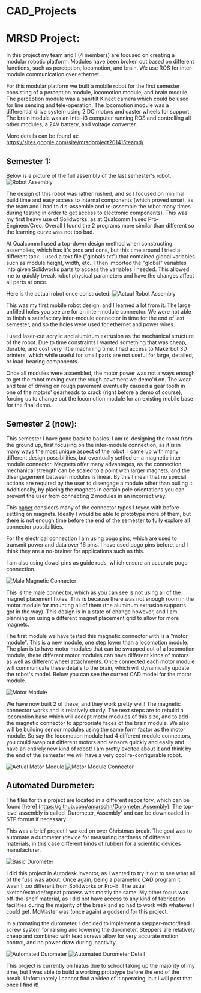 # CAD_Projects


MRSD Project:
=============

In this project my team and I (4 members) are focused on creating a modular robotic platform. Modules have been broken out based on different functions, such as perception, locomotion, and brain. We use ROS for inter-module communication over ethernet.

For this modular platform we built a mobile robot for the first semester consisting of a perception module, locomotion module, and brain module. The perception module was a pan/tilt Kinect camera which could be used for line sensing and tele-operation. The locomotion module was a differential drive system using 2 DC motors and caster wheels for support. The brain module was an Intel-i3 computer running ROS and controlling all other modules, a 24V battery, and voltage converter.

More details can be found at:
https://sites.google.com/site/mrsdproject201415teamd/

Semester 1:
-----------

Below is a picture of the full assembly of the last semester's robot.
![Robot Assembly](/Images/MRSD_Semester_1_Full_Assembly.PNG "Robot Assembly")

The design of this robot was rather rushed, and so I focused on minimal build time and easy access to internal components (which proved smart, as the team and I had to dis-assemble and re-assemble the robot many times during testing in order to get access to electronic components). This was my first heavy use of Solidworks, as at Qualcomm I used Pro-Engineer/Creo. Overall I found the 2 programs more similar than different so the learning curve was not too bad.

At Qualcomm I used a top-down design method when constructing assemblies, which has it's pros and cons, but this time around I tried a different tack. I used a text file ("globals.txt") that contained global variables such as module height, width, etc.. I then imported the "global" variables into given Solidworks parts to access the variables I needed. This allowed me to quickly tweak robot physical parameters and have the changes affect all parts at once.

Here is the actual robot once constructed:
![Actual Robot Assembly](/Images/MRSD_Semester_1_Actual_Assembly.JPG "Actual Robot Assembly")

This was my first mobile robot design, and I learned a lot from it. The large unfilled holes you see are for an inter-module connector. We were not able to finish a satisfactory inter-module connector in time for the end of last semester, and so the holes were used for ethernet and power wires.

I used laser-cut acrylic and aluminum extrusion as the mechanical structure of the robot. Due to time constraints I wanted something that was cheap, durable, and cost very little machining time. I had access to Makerbot 3D printers, which while useful for small parts are not useful for large, detailed, or load-bearing components.

Once all modules were assembled, the motor power was not always enough to get the robot moving over the rough pavement we demo'd on. The wear and tear of driving on rough pavement eventually caused a gear tooth in one of the motors' gearheads to crack (right before a demo of course), forcing us to change out the locomotion module for an existing mobile base for the final demo.


Semester 2 (now):
-----------------

This semester I have gone back to basics. I am re-designing the robot from the ground up, first focusing on the inter-module connection, as it is in many ways the most unique aspect of the robot. I came up with many different design possibilities, but eventually settled on a magnetic inter-module connector. Magnets offer many advantages, as the connection mechanical strength can be scaled to a point with larger magnets, and the disengagement between modules is linear. By this I mean that no special actions are required by the user to disengage a module other than pulling it. Additionally, by placing the magnets in certain pole orientations you can prevent the user from connecting 2 modules in an incorrect way.

This [paper](http://cba.mit.edu/docs/theses/10.06.knaian.pdf) considers many of the connector types I toyed with before settling on magnets. Ideally I would be able to prototype more of them, but there is not enough time before the end of the semester to fully explore all connector possibilities.

For the electrical connection I am using pogo pins, which are used to transmit power and data over 16 pins. I have used pogo pins before, and I think they are a no-brainer for applications such as this.

I am also using dowel pins as guide rods, which ensure an accurate pogo connection.

![Male Magnetic Connector](/Images/MRSD_Semester_2_Male_Magnetic_Connector.PNG "Male Magnetic Connector")

This is the male connector, which as you can see is not using all of the magnet placement holes. This is because there was not enough room in the motor module for mounting all of them (the aluminum extrusion supports got in the way). This design is in a state of change however, and I am planning on using a different magnet placement grid to allow for more magnets.

The first module we have tested this magnetic connector with is a "motor module". This is a new module, one step lower than a locomotion module. The plan is to have motor modules that can be swapped out of a locomotion module, these different motor modules can have different kinds of motors as well as different wheel attachments. Once connected each motor module will communicate these details to the brain, which will dynamically update the robot's model. Below you can see the current CAD model for the motor module.

![Motor Module](/Images/MRSD_Semester_2_Motor_Module.PNG "Motor Module")

We have now built 2 of these, and they work pretty well! The magnetic connector works and is relatively sturdy. The next steps are to rebuild a locomotion base which will accept motor modules of this size, and to add the magnetic connector to appropriate faces of the brain module. We also will be building sensor modules using the same form factor as the motor module. So say the locomotion module had 4 different module connectors, you could swap out different motors and sensors quickly and easily and have an entirely new kind of robot! I am pretty excited about it and think by the end of the semester we will have a very cool re-configurable robot.

![Actual Motor Module](/Images/MRSD_Semester_2_Actual_Motor_Module.JPG "Actual Motor Module")
![Motor Module Connector](/Images/MRSD_Semester_2_Actual_Magnetic_Connector.JPG "Motor Module Connector")



Automated Durometer:
--------------------

The files for this project are located in a different repository, which can be found [here] (https://github.com/amarschn/Durometer_Assembly). The top-level assembly is called 'Durometer_Assembly' and can be downloaded in STP format if necessary.

This was a brief project I worked on over Christmas break. The goal was to automate a durometer (device for measuring hardness of different materials, in this case different kinds of rubber) for a scientific devices manufacturer.

![Basic Durometer](/Images/Durometer_Manual_Assembly.PNG "Basic Durometer")

I did this project in Autodesk Inventor, as I wanted to try it out to see what all of the fuss was about. Once again, being a parametric CAD program it wasn't too different from Solidworks or Pro-E. The usual sketch/extrude/repeat process was mostly the same. My other focus was off-the-shelf material, as I did not have access to any kind of fabrication facilities during the majority of the break and so had to work with whatever I could get. McMaster was (once again) a godsend for this project.

In automating the durometer, I decided to implement a stepper-motor/lead screw system for raising and lowering the durometer. Steppers are relatively cheap and combined with lead screws allow for very accurate motion control, and no power draw during inactivity.

![Automated Durometer](/Images/Durometer_Stepper_Assembly_Labeled.png "Automated Durometer")
![Automated Durometer Detail](/Images/Durometer_Detail_View.png "Automated Durometer Detail")

This project is currently on hiatus due to school taking up the majority of my time, but I was able to build a working prototype before the end of the break. Unfortunately I cannot find a video of it operating, but I will post that once I find it!
